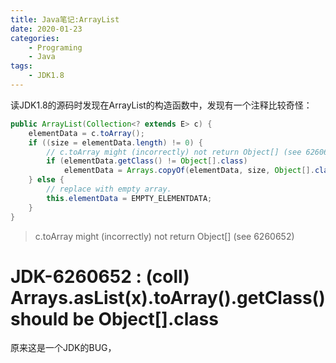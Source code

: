 ```yaml
---
title: Java笔记:ArrayList
date: 2020-01-23
categories:  
    - Programing
    - Java
tags:
	- JDK1.8
---
```


读JDK1.8的源码时发现在ArrayList的构造函数中，发现有一个注释比较奇怪：

```java
public ArrayList(Collection<? extends E> c) {
    elementData = c.toArray();
    if ((size = elementData.length) != 0) {
        // c.toArray might (incorrectly) not return Object[] (see 6260652)
        if (elementData.getClass() != Object[].class)
            elementData = Arrays.copyOf(elementData, size, Object[].class);
    } else {
        // replace with empty array.
        this.elementData = EMPTY_ELEMENTDATA;
    }
}
```

> c.toArray might (incorrectly) not return Object[] (see 6260652)

# JDK-6260652 : (coll) Arrays.asList(x).toArray().getClass() should be Object[].class

原来这是一个JDK的BUG，